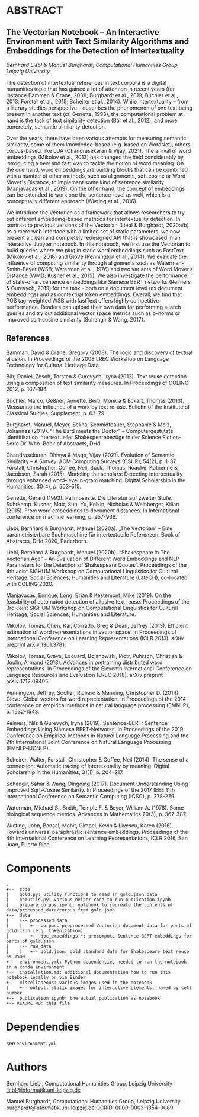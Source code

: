# ABSTRACT

## The Vectorian Notebook – An Interactive Environment with Text Similarity Algorithms and Embeddings for the Detection of Intertextuality

*Bernhard Liebl & Manuel Burghardt, Computational Humanities Group, Leipzig University*

The detection of intertextual references in text corpora is a digital humanities topic that has gained a lot of attention in recent years (for instance Bamman & Crane, 2008; Burghardt et al., 2019; Büchler et al., 2013; Forstall et al., 2015; Scheirer et al., 2014). While intertextuality – from a literary studies perspective – describes the phenomenon of one text being present in another text (cf. Genette, 1993), the computational problem at hand is the task of text similarity detection (Bär et al., 2012), and more concretely, semantic similarity detection.

Over the years, there have been various attempts for measuring semantic similarity, some of them knowledge-based (e.g. based on WordNet), others corpus-based, like LDA (Chandrasekaran & Vijay, 2021). The arrival of word embeddings (Mikolov et al., 2013) has changed the field considerably by introducing a new and fast way to tackle the notion of word meaning. On the one hand, word embeddings are building blocks that can be combined with a number of other methods, such as alignments, soft cosine or Word Mover's Distance, to implement some kind of sentence similarity (Manjavacas et al., 2019). On the other hand, the concept of embeddings can be extended to work one the sentence-level as well, which is a conceptually different approach (Wieting et al., 2016).

We introduce the Vectorian as a framework that allows researchers to try out different embedding-based methods for intertextuality detection. In contrast to previous versions of the Vectorian (Liebl & Burghardt, 2020a/b) as a mere web interface with a limited set of static parameters, we now present a clean and completely redesigned API that is showcased in an interactive Jupyter notebook. In this notebook, we first use the Vectorian to build queries where we plug in static word embeddings such as FastText (Mikolov et al., 2018) and GloVe (Pennington et al., 2014). We evaluate the influence of computing similarity through alignments such as Waterman-Smith-Beyer (WSB; Waterman et al., 1976) and two variants of Word Mover’s Distance (WMD; Kusner et al., 2015). We also investigate the performance of state-of-art sentence embeddings like Siamese BERT networks (Reimers & Gurevych, 2019) for the task - both on a document level (as document embeddings) and as contextual token embeddings. Overall, we find that POS tag-weighted WSB with fastText offers highly competitive performance. Readers can upload their own data for performing search queries and try out additional vector space metrics such as p-norms or improved sqrt‐cosine similarity (Sohangir & Wang, 2017).

## References

Bamman, David & Crane, Gregory (2008). The logic and discovery of textual allusion. In Proceedings of the 2008 LREC Workshop on Language Technology for Cultural Heritage Data.

Bär, Daniel, Zesch, Torsten & Gurevych, Iryna (2012). Text reuse detection using a composition of text similarity measures. In Proceedings of COLING 2012, p. 167–184.

Büchler, Marco, Geßner, Annette, Berti, Monica & Eckart, Thomas (2013). Measuring the influence of a work by text re-use. Bulletin of the Institute of Classical Studies. Supplement, p. 63–79.

Burghardt, Manuel, Meyer, Selina, Schmidtbauer, Stephanie & Molz, Johannes (2019). “The Bard meets the Doctor” – Computergestützte Identifikation intertextueller Shakespearebezüge in der Science Fiction-Serie Dr. Who. Book of Abstracts, DHd.

Chandrasekaran, Dhivya & Mago, Vijay (2021). Evolution of Semantic Similarity – A Survey. ACM Computing Surveys (CSUR), 54(2), p. 1-37.
Forstall, Christopher, Coffee, Neil, Buck, Thomas, Roache, Katherine & Jacobson, Sarah (2015). Modeling the scholars: Detecting intertextuality through enhanced word-level n-gram matching. Digital Scholarship in the Humanities, 30(4), p. 503–515.

Genette, Gérard (1993). Palimpseste. Die Literatur auf zweiter Stufe. Suhrkamp.
Kusner, Matt, Sun, Yu, Kolkin, Nicholas & Weinberger, Kilian (2015). From word embeddings to document distances. In International conference on machine learning, p. 957-966.

Liebl, Bernhard & Burghardt, Manuel (2020a). „The Vectorian“ – Eine parametrisierbare Suchmaschine für intertextuelle Referenzen. Book of Abstracts, DHd 2020, Paderborn.

Liebl, Bernhard & Burghardt, Manuel (2020b). “Shakespeare in The Vectorian Age” – An Evaluation of Different Word Embeddings and NLP Parameters for the Detection of Shakespeare Quotes”. Proceedings of the 4th Joint SIGHUM Workshop on Computational Linguistics for Cultural Heritage, Social Sciences, Humanities and Literature (LateCH), co-located with COLING’2020.

Manjavacas, Enrique, Long, Brian & Kestemont, Mike (2019). On the feasibility of automated detection of allusive text reuse. Proceedings of the 3rd Joint SIGHUM Workshop on Computational Linguistics for Cultural Heritage, Social Sciences, Humanities and Literature.

Mikolov, Tomas, Chen, Kai, Corrado, Greg & Dean, Jeffrey (2013). Efficient estimation of word representations in vector space. In Proceedings of International Conference on Learning Representations (ICLR 2013). arXiv preprint arXiv:1301.3781.

Mikolov, Tomas, Grave, Edouard, Bojanowski, Piotr, Puhrsch, Christian & Joulin, Armand (2018). Advances in pretraining distributed word representations. In Proceedings of the Eleventh International Conference on Language Resources and Evaluation (LREC 2018). arXiv preprint arXiv:1712.09405.

Pennington, Jeffrey, Socher, Richard & Manning, Christopher D. (2014). Glove: Global vectors for word representation. In Proceedings of the 2014 conference on empirical methods in natural language processing (EMNLP), p. 1532-1543.

Reimers, Nils & Gurevych, Iryna (2019). Sentence-BERT: Sentence Embeddings Using Siamese BERT-Networks. In Proceedings of the 2019 Conference on Empirical Methods in Natural Language Processing and the 9th International Joint Conference on Natural Language Processing (EMNLP-IJCNLP).

Scheirer, Walter, Forstall, Christopher & Coffee, Neil (2014). The sense of a connection: Automatic tracing of intertextuality by meaning. Digital Scholarship in the Humanities, 31(1), p. 204–217.

Sohangir, Sahar & Wang, Dingding (2017). Document Understanding Using Improved Sqrt-Cosine Similarity. In Proceedings of the 2017 IEEE 11th International Conference on Semantic Computing (ICSC), p. 278-279.

Waterman, Michael S., Smith, Temple F. & Beyer, William A. (1976). Some biological sequence metrics. Advances in Mathematics 20(3), p. 367-387.

Wieting, John, Bansal, Mohit, Gimpel, Kevin & Livescu, Karen (2016). Towards universal paraphrastic sentence embeddings. Proceedings of the 4th International Conference on Learning Representations, ICLR 2016, San Juan, Puerto Rico.

# Components

```
.
+--  code
|    gold.py: utility functions to read in gold.json data
|    nbbutils.py: various helper code to run publication.ipynb
|    prepare_corpus.ipynb: notebook to recreate the contents of data/processed_data/corpus from gold.json
+--  data
|    +-- processed_data
|    |   +-- corpus: preprocessed Vectorian document data for parts of gold.json (e.g. tokenization)
|        +-- doc_embeddings.*: precompute Sentence-BERT embeddings for parts of gold.json
|    +-- raw_data
|    |   +-- gold.json: gold standard data for Shakespeare text reuse as JSON 
+--  environment.yml: Python dependencies needed to run the notebook in a conda environment
+--  installation.md: additional documentation how to run this notebook locally or via Binder
+--  miscellaneous: various images used in the notebook
|    +-- output: static images for interactive elements, named by cell number
+--  publication.ipynb: the actual publication as notebook
+-- README.MD: this file
```

# Dependendies

see `environment.yml`

# Authors

Bernhard Liebl, Computational Humanities Group, Leipzig University
liebl@informatik.uni-leipzig.de

Manuel Burghardt, Computational Humanities Group, Leipzig University
burghardt@informatik.uni-leipzig.de
OCRID: 0000-0003-1354-9089
